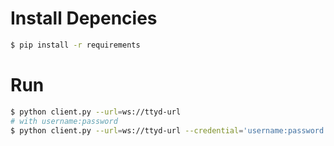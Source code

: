 # Install Depencies
```bash
$ pip install -r requirements
```

# Run
```bash
$ python client.py --url=ws://ttyd-url
# with username:password
$ python client.py --url=ws://ttyd-url --credential='username:password'
```